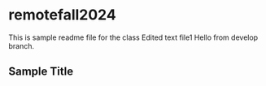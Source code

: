 # remotefall2024

This is sample readme file for the class
Edited text file1
Hello from develop branch.

## Sample Title
